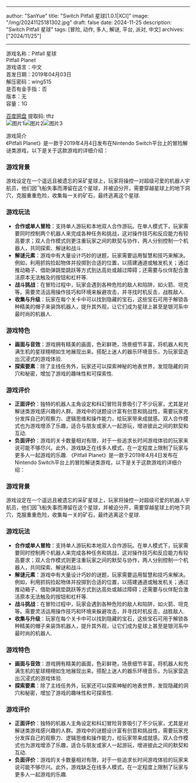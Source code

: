 
---
author: "SanYue"
title: "Switch Pitfall 星球[1.0.1|XCI]"
image: "/img/20241125181302.jpg"
draft: false
date: 2024-11-25
description: "Switch Pitfall 星球"
tags: [冒险, 动作, 多人, 解谜, 平台, 派对, 中文]
archives: ["2024/11/25"]

---

游戏名称：Pitfall 星球   
Pitfall Planet    
游戏语言：中文  
首发日期：2019年04月03日  
解压密码：wing515  
是否有金手指：否  
版本：无   
容量：1G

[百度网盘](https://pan.baidu.com/s/1QKORc8XKoTKZ2d0t3ptikg) 提取码: tftz  
![图片1](/img/d5b0d3.jpg)![图片2](/img/cb6a1c.jpg)![图片3](/img/7f9484.jpg)  

游戏简介  
《Pitfall Planet》是一款于2019年4月4日发布在Nintendo Switch平台上的冒险解谜类游戏，以下是关于这款游戏的详细介绍：

### 游戏背景
游戏设定在一个遥远且被遗忘的采矿星球上，玩家将操控一对超级可爱的机器人宇航员，他们因飞船失事而滞留在这个星球，并被迫分开，需要穿越星球上的地下洞穴，克服重重危险，收集每一关的矿石，最终逃离这个星球.

### 游戏玩法
- **合作或单人冒险**：支持单人游玩和本地双人合作游玩。在单人模式下，玩家需要同时控制两个机器人来完成各种任务和挑战，这对操作技巧和反应能力有较高要求；双人合作模式则更注重玩家之间的默契与协作，两人分别控制一个机器人，共同探索、解谜和战斗.
- **解谜元素**：游戏中有大量设计巧妙的谜题，玩家需要运用智慧和技巧来解决。例如，利用抓钩捡起物体并投掷到合适的位置，以搭建通道或触发机关；通过推动箱子、借助弹跳垫跳跃等方式到达高处或越过障碍；还需要与伙伴配合激活原本无法触及的按钮和杠杆等.
- **战斗挑战**：在冒险过程中，玩家会遇到各种危险的敌人和陷阱，如火箭、坦克等。需要灵活运用操作技巧和环境来躲避攻击，并寻找时机反击，战胜敌人.
- **收集与升级**：玩家在每个关卡中可以找到隐藏的宝石，这些宝石可用于解锁各种精美的帽子来装饰机器人，提升其外观，让它们成为星球上甚至是银河系中最时尚的机器人.

### 游戏特色
- **画面与音效**：游戏拥有精美的画面，色彩鲜艳，场景细节丰富，将机器人和充满生机的星球栩栩如生地展现出来。搭配上迷人的器乐环境音乐，为玩家营造出沉浸式的游戏体验.
- **探索要素**：除了主线任务外，玩家还可以探索神秘的地表世界，发现隐藏的洞穴和秘密，增加了游戏的趣味性和可探索性.

### 游戏评价
- **正面评价**：独特的机器人主角设定和科幻冒险背景吸引了不少玩家，尤其是对解谜类游戏感兴趣的人群。游戏中的谜题设计富有创意和挑战性，需要玩家充分发挥自己的观察力、逻辑思维和操作能力，给玩家带来成就感。双人合作模式也为游戏增添了乐趣，适合与朋友或家人一起游玩，增进彼此之间的默契和互动.
- **负面评价**：游戏的关卡数量相对有限，对于一些追求长时间游戏体验的玩家来说可能不够尽兴。此外，游戏缺乏在线多人模式，在一定程度上限制了玩家与更多人一起游戏的乐趣.
 《Pitfall Planet》是一款于2019年4月4日发布在Nintendo Switch平台上的冒险解谜类游戏，以下是关于这款游戏的详细介绍：

### 游戏背景
游戏设定在一个遥远且被遗忘的采矿星球上，玩家将操控一对超级可爱的机器人宇航员，他们因飞船失事而滞留在这个星球，并被迫分开，需要穿越星球上的地下洞穴，克服重重危险，收集每一关的矿石，最终逃离这个星球.

### 游戏玩法
- **合作或单人冒险**：支持单人游玩和本地双人合作游玩。在单人模式下，玩家需要同时控制两个机器人来完成各种任务和挑战，这对操作技巧和反应能力有较高要求；双人合作模式则更注重玩家之间的默契与协作，两人分别控制一个机器人，共同探索、解谜和战斗.
- **解谜元素**：游戏中有大量设计巧妙的谜题，玩家需要运用智慧和技巧来解决。例如，利用抓钩捡起物体并投掷到合适的位置，以搭建通道或触发机关；通过推动箱子、借助弹跳垫跳跃等方式到达高处或越过障碍；还需要与伙伴配合激活原本无法触及的按钮和杠杆等.
- **战斗挑战**：在冒险过程中，玩家会遇到各种危险的敌人和陷阱，如火箭、坦克等。需要灵活运用操作技巧和环境来躲避攻击，并寻找时机反击，战胜敌人.
- **收集与升级**：玩家在每个关卡中可以找到隐藏的宝石，这些宝石可用于解锁各种精美的帽子来装饰机器人，提升其外观，让它们成为星球上甚至是银河系中最时尚的机器人.

### 游戏特色
- **画面与音效**：游戏拥有精美的画面，色彩鲜艳，场景细节丰富，将机器人和充满生机的星球栩栩如生地展现出来。搭配上迷人的器乐环境音乐，为玩家营造出沉浸式的游戏体验.
- **探索要素**：除了主线任务外，玩家还可以探索神秘的地表世界，发现隐藏的洞穴和秘密，增加了游戏的趣味性和可探索性.

### 游戏评价
- **正面评价**：独特的机器人主角设定和科幻冒险背景吸引了不少玩家，尤其是对解谜类游戏感兴趣的人群。游戏中的谜题设计富有创意和挑战性，需要玩家充分发挥自己的观察力、逻辑思维和操作能力，给玩家带来成就感。双人合作模式也为游戏增添了乐趣，适合与朋友或家人一起游玩，增进彼此之间的默契和互动.
- **负面评价**：游戏的关卡数量相对有限，对于一些追求长时间游戏体验的玩家来说可能不够尽兴。此外，游戏缺乏在线多人模式，在一定程度上限制了玩家与更多人一起游戏的乐趣.
 
